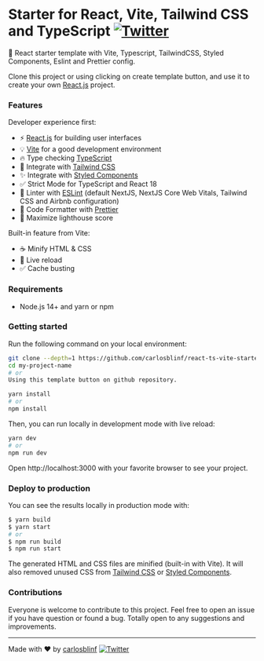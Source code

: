 # Starter for React, Vite, Tailwind CSS and TypeScript [![Twitter](https://img.shields.io/twitter/url/https/twitter.com/cloudposse.svg?style=social&label=Follow%20%40Ixartz)](https://twitter.com/carlosblinf)

🚀 React starter template with Vite, Typescript, TailwindCSS, Styled Components, Eslint and Prettier config.

Clone this project or using clicking on create template button, and use it to create your own [React.js](https://reactjs.org) project.

### Features

Developer experience first:

- ⚡ [React.js](https://reactjs.org) for building user interfaces
- 💡 [Vite](https://vitejs.dev/) for a good development environment
- 🔥 Type checking [TypeScript](https://www.typescriptlang.org)
- 💎 Integrate with [Tailwind CSS](https://tailwindcss.com)
- ✨ Integrate with [Styled Components](https://styled-components.com)
- ✅ Strict Mode for TypeScript and React 18
- 📏 Linter with [ESLint](https://eslint.org) (default NextJS, NextJS Core Web Vitals, Tailwind CSS and Airbnb configuration)
- 💖 Code Formatter with [Prettier](https://prettier.io)
- 💯 Maximize lighthouse score

Built-in feature from Vite:

- ☕ Minify HTML & CSS
- 💨 Live reload
- ✅ Cache busting

### Requirements

- Node.js 14+ and yarn or npm

### Getting started

Run the following command on your local environment:

```bash
git clone --depth=1 https://github.com/carlosblinf/react-ts-vite-starter my-project-name
cd my-project-name
# or
Using this template button on github repository.

yarn install
# or
npm install
```

Then, you can run locally in development mode with live reload:

```bash
yarn dev
# or
npm run dev
```

Open http://localhost:3000 with your favorite browser to see your project.

### Deploy to production

You can see the results locally in production mode with:

```bash
$ yarn build
$ yarn start
# or
$ npm run build
$ npm run start
```

The generated HTML and CSS files are minified (built-in with Vite). It will also removed unused CSS from [Tailwind CSS](https://tailwindcss.com) or [Styled Components](https://styled-components.com).

### Contributions

Everyone is welcome to contribute to this project. Feel free to open an issue if you have question or found a bug. Totally open to any suggestions and improvements.

---

Made with ♥ by [carlosblinf](https://www.linkedin.com/in/carlosblinf) [![Twitter](https://img.shields.io/twitter/url/https/twitter.com/cloudposse.svg?style=social&label=Follow%20%40Ixartz)](https://twitter.com/carlosblinf)
